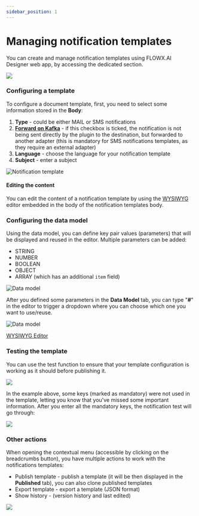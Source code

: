 ```yaml
---
sidebar_position: 1
---
```


# Managing notification templates

You can create and manage notification templates using FLOWX.AI Designer web app, by accessing the dedicated section.

![](https://s3.eu-west-1.amazonaws.com/docx.flowx.ai/2.13/notif_overview.png)

### Configuring a template

To configure a document template, first, you need to select some information stored in the **Body**:

1. **Type** - could be either MAIL or SMS notifications
2. [**Forward on Kafka**](forwarding-notifications-to-an-external-system.md) - if this checkbox is ticked, the notification is not being sent directly by the plugin to the destination, but forwarded to another adapter (this is mandatory for SMS notifications templates, as they require an external adapter)
3. **Language** - choose the language for your notification template
4. **Subject** - enter a subject

![Notification template](https://s3.eu-west-1.amazonaws.com/docx.flowx.ai/2.13/notifications_template.png)

#### Editing the content

You can edit the content of a notification template by using the [WYSIWYG](../../../wysiwyg.md) editor embedded in the body of the notification templates body.

### Configuring the data model

Using the data model, you can define key pair values (parameters) that will be displayed and reused in the editor. Multiple parameters can be added:

* STRING
* NUMBER
* BOOLEAN
* OBJECT
* ARRAY (which has an additional `item` field)


![Data model](https://s3.eu-west-1.amazonaws.com/docx.flowx.ai/2.13/notifications_data_model.png)

After you defined some parameters in the **Data Model** tab, you can type "**#**" in the editor to trigger a dropdown where you can choose which one you want to use/reuse.

![Data model](https://s3.eu-west-1.amazonaws.com/docx.flowx.ai/2.13/data_model1.gif)

[WYSIWYG Editor](../../../wysiwyg.md)

### Testing the template

You can use the test function to ensure that your template configuration is working as it should before publishing it.

![](https://s3.eu-west-1.amazonaws.com/docx.flowx.ai/2.13/testing_notif_template.gif)

In the example above, some keys (marked as mandatory) were not used in the template, letting you know that you've missed some important information. After you enter all the mandatory keys, the notification test will go through:

![](https://s3.eu-west-1.amazonaws.com/docx.flowx.ai/2.13/notifications_email.png)

### Other actions

When opening the contextual menu (accessible by clicking on the breadcrumbs button), you have multiple actions to work with the notifications templates:

* Publish template - publish a template (it will be then displayed in the **Published** tab), you can also clone published templates
* Export template - export a template (JSON format)
* Show history - (version history and last edited)

![](https://s3.eu-west-1.amazonaws.com/docx.flowx.ai/2.13/notif_export_etc.png)